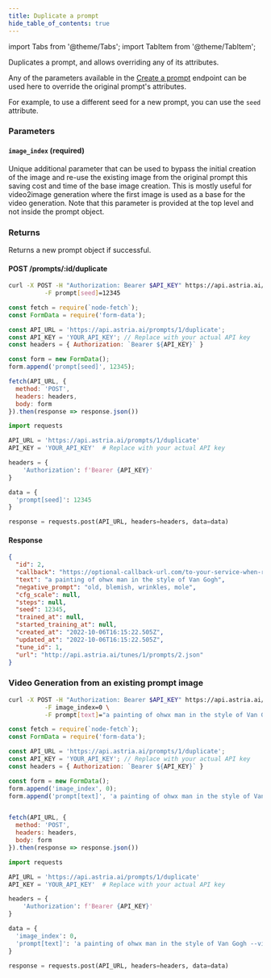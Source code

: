 ```yaml
---
title: Duplicate a prompt
hide_table_of_contents: true
---
```


import Tabs from '@theme/Tabs';
import TabItem from '@theme/TabItem';

<div className="api-method">
<div>

Duplicates a prompt, and allows overriding any of its attributes.

Any of the parameters available in the [Create a prompt](./1-create.md) endpoint can be used here to override the original prompt's attributes.

For example, to use a different seed for a new prompt, you can use the `seed` attribute.

### Parameters

#### `image_index` (required)
Unique additional parameter that can be used to bypass the initial creation of the image and re-use the existing image from the original prompt this saving cost and time of the base image creation. This is mostly useful for video2image generation where the first image is used as a base for the video generation. Note that this parameter is provided at the top level and not inside the prompt object.

### Returns

Returns a new prompt object if successful.

</div>

<div>

#### POST /prompts/:id/duplicate

<Tabs groupId="lang">
  <TabItem value="curl" label="cURL" default>

```bash showLineNumbers
curl -X POST -H "Authorization: Bearer $API_KEY" https://api.astria.ai/prompts/1/duplicate \
          -F prompt[seed]=12345
```
  </TabItem>
  <TabItem value="javascript" label="Node.js">

```javascript
const fetch = require(`node-fetch`);
const FormData = require('form-data');

const API_URL = 'https://api.astria.ai/prompts/1/duplicate';
const API_KEY = 'YOUR_API_KEY'; // Replace with your actual API key
const headers = { Authorization: `Bearer ${API_KEY}` }

const form = new FormData();
form.append('prompt[seed]', 12345);

fetch(API_URL, {
  method: 'POST',
  headers: headers,
  body: form
}).then(response => response.json())


```
  </TabItem>
  <TabItem value="python" label="Python">

```python
import requests

API_URL = 'https://api.astria.ai/prompts/1/duplicate'
API_KEY = 'YOUR_API_KEY'  # Replace with your actual API key

headers = {
    'Authorization': f'Bearer {API_KEY}'
}

data = {
  'prompt[seed]': 12345
}

response = requests.post(API_URL, headers=headers, data=data)
```
  </TabItem>
</Tabs>

#### Response

```json
{
  "id": 2,
  "callback": "https://optional-callback-url.com/to-your-service-when-ready?prompt_id=1",
  "text": "a painting of ohwx man in the style of Van Gogh",
  "negative_prompt": "old, blemish, wrinkles, mole",
  "cfg_scale": null,
  "steps": null,
  "seed": 12345,
  "trained_at": null,
  "started_training_at": null,
  "created_at": "2022-10-06T16:15:22.505Z",
  "updated_at": "2022-10-06T16:15:22.505Z",
  "tune_id": 1,
  "url": "http://api.astria.ai/tunes/1/prompts/2.json"
}
```

### Video Generation from an existing prompt image

<Tabs groupId="lang">
  <TabItem value="curl" label="cURL" default>

```bash showLineNumbers
curl -X POST -H "Authorization: Bearer $API_KEY" https://api.astria.ai/prompts/1/duplicate \
          -F image_index=0 \
          -F prompt[text]="a painting of ohwx man in the style of Van Gogh --video --video_prompt \"smiling, put their hands on hips\""
```
  </TabItem>
  <TabItem value="javascript" label="Node.js">

```javascript
const fetch = require(`node-fetch`);
const FormData = require('form-data');

const API_URL = 'https://api.astria.ai/prompts/1/duplicate';
const API_KEY = 'YOUR_API_KEY'; // Replace with your actual API key
const headers = { Authorization: `Bearer ${API_KEY}` }

const form = new FormData();
form.append('image_index', 0);
form.append('prompt[text]', 'a painting of ohwx man in the style of Van Gogh --video --video_prompt "smiling, put their hands on hips"');


fetch(API_URL, {
  method: 'POST',
  headers: headers,
  body: form
}).then(response => response.json())


```
  </TabItem>
  <TabItem value="python" label="Python">

```python
import requests

API_URL = 'https://api.astria.ai/prompts/1/duplicate'
API_KEY = 'YOUR_API_KEY'  # Replace with your actual API key

headers = {
    'Authorization': f'Bearer {API_KEY}'
}

data = {
  'image_index': 0,
  'prompt[text]': 'a painting of ohwx man in the style of Van Gogh --video --video_prompt "smiling, put their hands on hips"'
}

response = requests.post(API_URL, headers=headers, data=data)
```
  </TabItem>
</Tabs>
</div>
</div>
